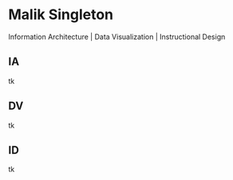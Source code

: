 # Malik Singleton
Information Architecture | Data Visualization | Instructional Design

## IA
tk

## DV
tk

## ID
tk
